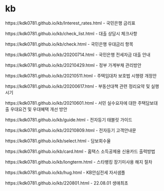 # kb
<p>https://kdk0781.github.io/kb/Interest_rates.html - 국민은행 금리표 </p>
<p>https://kdk0781.github.io/kb/check_list.html - 대출 상담시 체크사항 </p>
<p>https://kdk0781.github.io/kb/check.html   - 국민은행 우대금리 항목</p>
<p>https://kdk0781.github.io/kb/20200714.html - 국민은행 전세자금 대출 안내</p>
<p>https://kdk0781.github.io/kb/20210429.html - 정부 가계부채 관리방안 </p>
<p>https://kdk0781.github.io/kb/20210511.html - 주택임대차 보호법 시행령 개정안 </p>
<p>https://kdk0781.github.io/kb/20200617.html - 부동산대책 관련 정리요약 및 실행시기 </p>
<p>https://kdk0781.github.io/kb/20210601.html - 서민 실수요자에 대한 주택담보대출 우대요건 및 우대혜택 개선 방안 </p>
<p>https://kdk0781.github.io/kb/guide.html - 전자등기 태블릿 가이드 </p>
<p>https://kdk0781.github.io/kb/20210809.html - 전자등기 고객안내문 </p>
<p>https://kdk0781.github.io/kb/select.html - 담보회수율 </p>
<p>https://kdk0781.github.io/kb/card.html - 홈택스 소득공제용 신용카드 출력방법 </p>
<p>https://kdk0781.github.io/kb/longterm.html - 스타뱅킹 장기미사용 해지 절차 </p>
<p>https://kdk0781.github.io/kb/hug.html - KB안심전세 자서샘플 </p>
<p>https://kdk0781.github.io/kb/220801.html - 22.08.01 생애최초 </p>
